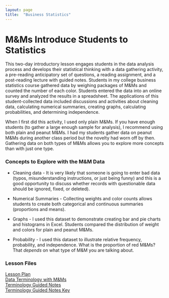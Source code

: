 ```yaml
---
layout: page
title:  "Business Statistics"
---
```


# M&Ms Introduce Students to Statistics

This two-day introductory lesson engages students in the data analysis process and develops their statistical thinking with a data gathering activity, a pre-reading anticipatory set of questions, a reading assignment, and a post-reading lecture with guided notes. Students in my college business statistics course gathered data by weighing packages of M&amp;Ms and counted the number of each color. Students entered the data into an online survey and analyzed the results in a spreadsheet. The applications of this student-collected data included discussions and activities about cleaning data, calculating numerical summaries, creating graphs, calculating probabilities, and determining independence.

When I first did this activity, I used only plain M&amp;Ms. If you have enough students (to gather a large enough sample for analysis), I recommend using both plain and peanut M&amp;Ms. I had my students gather data on peanut M&amp;Ms during another class period but the novelty had worn off by then. Gathering data on both types of M&amp;Ms allows you to explore more concepts than with just one type. 

### Concepts to Explore with the M&amp;M Data

* Cleaning data - It is very likely that someone is going to enter bad data (typos, misunderstanding instructions, or just being funny) and this is a good opportunity to discuss whether records with questionable data should be ignored, fixed, or deleted).

* Numerical Summaries - Collecting weights and color counts allows students to create both categorical and continuous summaries (proportions and means).

* Graphs - I used this dataset to demonstrate creating bar and pie charts and histograms in Excel. Students compared the distribution of weight and colors for plain and peanut M&amp;Ms.

* Probability - I used this dataset to illustrate relative frequency, probability, and independence. What is the proportion of red M&amp;Ms? That <em>depends</em> on what type of M&amp;M you are talking about.

### Lesson Files
<a href="https://lisasteaching.github.io/DuquesneProf/portfolio_teaching/business_statistics/MMs-Stats-Intro-Lesson.pdf" target="_blank">Lesson Plan</a><br />
<a href="https://lisasteaching.github.io/DuquesneProf/portfolio_teaching/business_statistics/MMs-Stats-Pre-Reading-Anticipatory-Set.pdf">Data Terminology with M&amp;Ms</a><br />
<a href="https://lisasteaching.github.io/DuquesneProf/portfolio_teaching/business_statistics/MMs-Stats-Terminology-Guided-Notes.pdf">Terminology Guided Notes</a><br />
<a href="https://lisasteaching.github.io/DuquesneProf/portfolio_teaching/business_statistics/MMs-Stats-Terminology-Guided-Notes-Key.pdf">Terminology Guided Notes Key</a>
